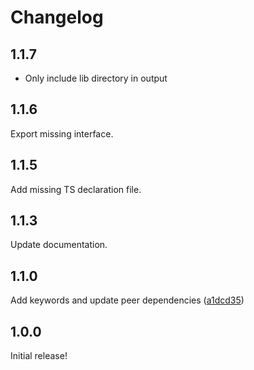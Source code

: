 # Changelog

## 1.1.7

- Only include lib directory in output

## 1.1.6

Export missing interface.

## 1.1.5

Add missing TS declaration file.

## 1.1.3

Update documentation.

## 1.1.0

Add keywords and update peer dependencies ([a1dcd35](https://github.com/mskelton/crumbs/commit/a1dcd350a929b4ccd0a9b7e256bebd1204cc21ea))

## 1.0.0

Initial release!
